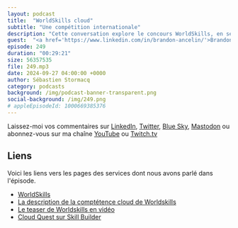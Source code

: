 ```yaml
---
layout: podcast
title:  "WorldSkills cloud"
subtitle: "Une compétition internationale"
description: "Cette conversation explore le concours WorldSkills, en se concentrant particulièrement sur le secteur du cloud. Seb, l'animateur, présente Jonathan Bruneau et Brandon Ancelin, qui partagent leurs expériences et leurs connaissances sur le concours. Ils discutent de l'histoire de WorldSkills, du rôle d'AWS, de la structure du concours et des compétences nécessaires pour réussir. Jonathan partage son parcours personnel, sa préparation et les défis techniques qu'il a rencontrés lors du concours. La conversation met en évidence les opportunités que WorldSkills offre aux jeunes professionnels de l'industrie du cloud et se conclut par un encouragement pour les futurs participants.."
guest:  "<a href='https://www.linkedin.com/in/brandon-ancelin/'>Brandon Ancelin</a>, Consultant Cloud, Devoteam et <a href='https://www.linkedin.com/in/brandon-ancelin/'>Jonathan Bruneau</a>, compétiteur cloud de WorldSkills France 2024."
episode: 249
duration: "00:29:21" 
size: 56357535
file: 249.mp3
date: 2024-09-27 04:00:00 +0000
author: Sébastien Stormacq
category: podcasts
background: /img/podcast-banner-transparent.png
social-background: /img/249.png
# appleEpisodeId: 1000669385376
---
```


Laissez-moi vos commentaires sur [LinkedIn](https://www.linkedin.com/in/sebastienstormacq/), [Twitter](https://twitter.com/sebsto), [Blue Sky](https://bsky.app/profile/sebsto.bsky.social), [Mastodon](https://awscommunity.social/@sebsto) ou abonnez-vous sur ma chaîne [YouTube](https://www.youtube.com/sebsto) ou [Twitch.tv](https://www.twitch.tv/sebAWS)

## Liens

Voici les liens vers les pages des services dont nous avons parlé dans l'épisode.

- [WorldSkills](https://worldskills.org/)
- [La description de la comptétence cloud de Worldskills](https://worldskills.org/skills/id/545/)
- [Le teaser de Worldskills en vidéo](https://www.youtube.com/watch?v=h8tc_ck4T3k)
- [Cloud Quest sur Skill Builder](https://aws.amazon.com/training/digital/aws-cloud-quest/)
